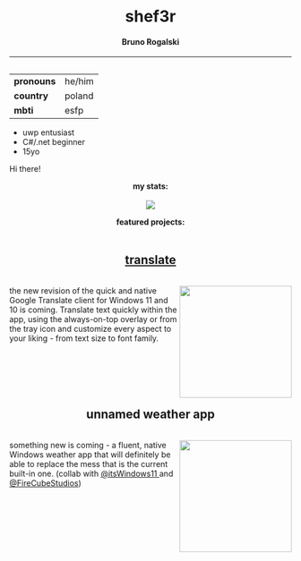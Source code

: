 <h1 align=center><b>shef3r</b></h1>
<h4 align=center>Bruno Rogalski</h4>

---
<table align=right>
    <tr>
        <td><b>pronouns</b></td>
        <td>he/him</td>
    </tr>
    <tr>
        <td><b>country</b></td>
        <td>poland</td>
    </tr>
    <tr>
        <td><b>mbti</b></td>
        <td>esfp</td>
    </tr>
</table>
<p align=left>
<ul>
    <li>uwp entusiast</li>
    <li>C#/.net beginner</li>
    <li>15yo</li>
 </ul>
</p>
<p>Hi there!</p>

<p align=center><b>my stats:</b><br><br>
<img src="https://github-readme-stats.vercel.app/api?username=shef3r&show_icons=true&theme=synthwave"></p>

<p align=center><b>featured projects:</b>
<br><br>
<p>
<h2 align=center><a href="https://github.com/shef3r/Translate">translate</a></h3><br>
<img align=right width=200 src="https://github.com/shef3r/Translate/blob/uwp-rewrite/Assets/SmallTile.scale-400.png?raw=true">
the new revision of the quick and native Google Translate client for Windows 11 and 10 is coming. Translate text quickly within the app, using the always-on-top overlay or from the tray icon and customize every aspect to your liking - from text size to font family.<br><br><br><br><br><br>
</p>
<p>
<h2 align=center><a>unnamed weather app</a></h3><br>
<img align=right width=200 src="https://em-content.zobj.net/source/microsoft-teams/337/question-mark_2753.png">
something new is coming - a fluent, native Windows weather app that will definitely be able to replace the mess that is the current built-in one. (collab with <a href="https://github.com/itsWindows11"> @itsWindows11 </a> and <a href="https://github.com/FireCubeStudios">@FireCubeStudios</a>)
</p>

</p>